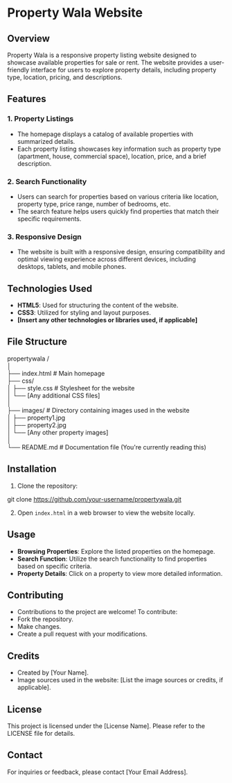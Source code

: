 # Property Wala Website

## Overview
Property Wala is a responsive property listing website designed to showcase available properties for sale or rent. The website provides a user-friendly interface for users to explore property details, including property type, location, pricing, and descriptions.

## Features

### 1. Property Listings
- The homepage displays a catalog of available properties with summarized details.
- Each property listing showcases key information such as property type (apartment, house, commercial space), location, price, and a brief description.

### 2. Search Functionality
- Users can search for properties based on various criteria like location, property type, price range, number of bedrooms, etc.
- The search feature helps users quickly find properties that match their specific requirements.

### 3. Responsive Design
- The website is built with a responsive design, ensuring compatibility and optimal viewing experience across different devices, including desktops, tablets, and mobile phones.

## Technologies Used
- **HTML5**: Used for structuring the content of the website.
- **CSS3**: Utilized for styling and layout purposes.
- **[Insert any other technologies or libraries used, if applicable]**

## File Structure


propertywala /<br>
│<br>
├── index.html # Main homepage<br>
├── css/<br>
│ ├── style.css # Stylesheet for the website<br>
│ └── [Any additional CSS files]<br>
│<br>
├── images/ # Directory containing images used in the website<br>
│ ├── property1.jpg<br>
│ ├── property2.jpg<br>
│ └── [Any other property images]<br>
│<br>
└── README.md # Documentation file (You're currently reading this)<br>



## Installation
1. Clone the repository:

git clone https://github.com/your-username/propertywala.git

2. Open `index.html` in a web browser to view the website locally.

## Usage
- **Browsing Properties**: Explore the listed properties on the homepage.
- **Search Function**: Utilize the search functionality to find properties based on specific criteria.
- **Property Details**: Click on a property to view more detailed information.

## Contributing
- Contributions to the project are welcome! To contribute:
 - Fork the repository.
 - Make changes.
 - Create a pull request with your modifications.

## Credits
- Created by [Your Name].
- Image sources used in the website: [List the image sources or credits, if applicable].

## License
This project is licensed under the [License Name]. Please refer to the LICENSE file for details.

## Contact
For inquiries or feedback, please contact [Your Email Address].
